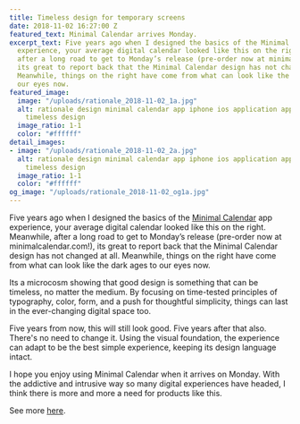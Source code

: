 ```yaml
---
title: Timeless design for temporary screens
date: 2018-11-02 16:27:00 Z
featured_text: Minimal Calendar arrives Monday.
excerpt_text: Five years ago when I designed the basics of the Minimal Calendar app
  experience, your average digital calendar looked like this on the right. Meanwhile,
  after a long road to get to Monday’s release (pre-order now at minimalcalendar.com!),
  its great to report back that the Minimal Calendar design has not changed at all.
  Meanwhile, things on the right have come from what can look like the dark ages to
  our eyes now.
featured_image:
  image: "/uploads/rationale_2018-11-02_1a.jpg"
  alt: rationale design minimal calendar app iphone ios application app less but better
    timeless design
  image_ratio: 1-1
  color: "#ffffff"
detail_images:
- image: "/uploads/rationale_2018-11-02_2a.jpg"
  alt: rationale design minimal calendar app iphone ios application app less but better
    timeless design
  image_ratio: 1-1
  color: "#ffffff"
og_image: "/uploads/rationale_2018-11-02_og1a.jpg"
---
```


Five years ago when I designed the basics of the [Minimal Calendar](http://minimalcalendar.com) app experience, your average digital calendar looked like this on the right. Meanwhile, after a long road to get to Monday’s release (pre-order now at minimalcalendar.com!), its great to report back that the Minimal Calendar design has not changed at all. Meanwhile, things on the right have come from what can look like the dark ages to our eyes now.

Its a microcosm showing that good design is something that can be timeless, no matter the medium. By focusing on time-tested principles of typography, color, form, and a push for thoughtful simplicity, things can last in the ever-changing digital space too.

Five years from now, this will still look good. Five years after that also. There's no need to change it. Using the visual foundation, the experience can adapt to be the best simple experience, keeping its design language intact.

I hope you enjoy using Minimal Calendar when it arrives on Monday. With the addictive and intrusive way so many digital experiences have headed, I think there is more and more a need for products like this.

See more [here](https://rationale-design.com/our-work/minimal-calendar/).